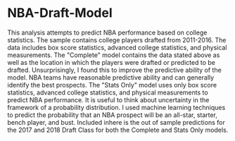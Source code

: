 # NBA-Draft-Model
This analysis attempts to predict NBA performance based on college statistics. The sample contains college players drafted from 2011-2016. The data includes box score statistics, advanced college statistics, and physical measurements. The "Complete" model contains the data stated above as well as the location in which the players were drafted or predicted to be drafted. Unsurprisingly, I found this to improve the predictive ability of the model. NBA teams have reasonable predictive ability and can generally identify the best prospects. The "Stats Only" model uses only box score statistics, advanced college statistics, and physical measurements to predict NBA performance. It is useful to think about uncertainty in the framework of a probability distribution. I used machine learning techniques to predict the probability that an NBA prospect will be an all-star, starter, bench player, and bust. Included inhere is the out of sample predictions for the 2017 and 2018 Draft Class for both the Complete and Stats Only models.
